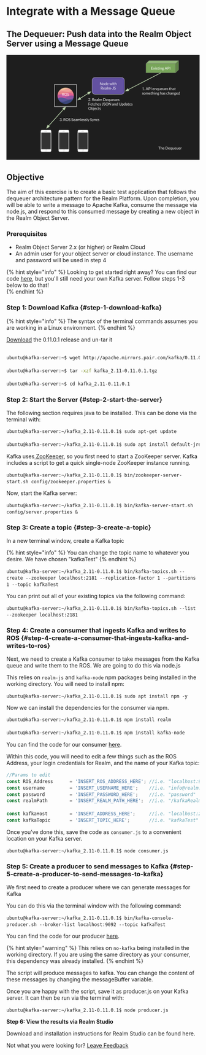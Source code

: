# Integrate with a Message Queue

##  The Dequeuer: Push data into the Realm Object Server using a Message Queue 

![Example Architecture for Dequeueing Messages from a Message Queue ](../.gitbook/assets/dequeuer.png)

## Objective

The aim of this exercise is to create a basic test application that follows the dequeuer architecture pattern for the Realm Platform. Upon completion, you will be able to write a message to Apache Kafka, consume the message via node.js, and respond to this consumed message by creating a new object in the Realm Object Server.

### Prerequisites 

* Realm Object Server 2.x \(or higher\) or Realm Cloud
* An admin user for your object server or cloud instance. The username and password will be used in step 4

{% hint style="info" %}
Looking to get started right away?  You can find our code [here](https://github.com/realm/realm-server-side-samples/tree/master/12-kafka-integration), but you'll still need your own Kafka server.  Follow steps 1-3 below to do that!  
{% endhint %}

### **Step 1: Download Kafka** {#step-1-download-kafka}

{% hint style="info" %}
The syntax of the terminal commands assumes you are working in a Linux environment.
{% endhint %}

[Download](https://www.apache.org/dyn/closer.cgi?path=/kafka/0.11.0.1/kafka_2.11-0.11.0.1.tgz) the 0.11.0.1 release and un-tar it

```bash

ubuntu@kafka-server:~$ wget http://apache.mirrors.pair.com/kafka/0.11.0.1/kafka_2.11-0.11.0.1.tgz

ubuntu@kafka-server:~$ tar -xzf kafka_2.11-0.11.0.1.tgz

ubuntu@kafka-server:~$ cd kafka_2.11-0.11.0.1
```

### **Step 2: Start the Server** {#step-2-start-the-server}

The following section requires java to be installed. This can be done via the terminal with:

```bash
ubuntu@kafka-server:~/kafka_2.11-0.11.0.1$ sudo apt-get update

ubuntu@kafka-server:~/kafka_2.11-0.11.0.1$ sudo apt install default-jre -y
```

Kafka uses[ ZooKeeper](https://zookeeper.apache.org/), so you first need to start a ZooKeeper server. Kafka includes a script to get a quick single-node ZooKeeper instance running.

`ubuntu@kafka-server:~/kafka_2.11-0.11.0.1$ bin/zookeeper-server-start.sh config/zookeeper.properties &`

Now, start the Kafka server:

`ubuntu@kafka-server:~/kafka_2.11-0.11.0.1$ bin/kafka-server-start.sh config/server.properties &`

### **Step 3: Create a topic** {#step-3-create-a-topic}

In a new terminal window, create a Kafka topic

{% hint style="info" %}
You can change the topic name to whatever you desire. We have chosen "kafkaTest"
{% endhint %}

`ubuntu@kafka-server:~/kafka_2.11-0.11.0.1$ bin/kafka-topics.sh --create --zookeeper localhost:2181 --replication-factor 1 --partitions 1 --topic kafkaTest`

You can print out all of your existing topics via the following command:

`ubuntu@kafka-server:~/kafka_2.11-0.11.0.1$ bin/kafka-topics.sh --list --zookeeper localhost:2181`

### **Step 4: Create a consumer that ingests Kafka and writes to ROS** {#step-4-create-a-consumer-that-ingests-kafka-and-writes-to-ros}

Next, we need to create a Kafka consumer to take messages from the Kafka queue and write them to the ROS. We are going to do this via node.js

This relies on `realm-js` and `kafka-node` npm packages being installed in the working directory. You will need to install npm:

`ubuntu@kafka-server:~/kafka_2.11-0.11.0.1$ sudo apt install npm -y`

Now we can install the dependencies for the consumer via npm. 

```bash
ubuntu@kafka-server:~/kafka_2.11-0.11.0.1$ npm install realm

ubuntu@kafka-server:~/kafka_2.11-0.11.0.1$ npm install kafka-node
```

You can find the code for our consumer [here](https://github.com/realm/realm-server-side-samples/tree/master/12-kafka-integration).

Within this code, you will need to edit a few things such as the ROS Address, your login credentials for Realm, and the name of your Kafka topic:

```javascript
//Params to edit
const ROS_Address      = 'INSERT_ROS_ADDRESS_HERE'; //i.e. "localhost:9080"
const username         = 'INSERT_USERNAME_HERE';    //i.e. "info@realm.io"
const password         = 'INSERT_PASSWORD_HERE';    //i.e. "password"
const realmPath        = 'INSERT_REALM_PATH_HERE';  //i.e. "/kafkaRealm"

const kafkaHost        = 'INSERT_ADDRESS_HERE';     //i.e. "localhost:2181"
const kafkaTopic       = 'INSERT_TOPIC_HERE';       //i.e. "kafkaTest"
```

Once you’ve done this, save the code as `consumer.js` to a convenient location on your Kafka server.

`ubuntu@kafka-server:~/kafka_2.11-0.11.0.1$ node consumer.js`

### **Step 5: Create a producer to send messages to Kafka** {#step-5-create-a-producer-to-send-messages-to-kafka}

We first need to create a producer where we can generate messages for Kafka

You can do this via the terminal window with the following command:

`ubuntu@kafka-server:~/kafka_2.11-0.11.0.1$ bin/kafka-console-producer.sh --broker-list localhost:9092 --topic kafkaTest`

You can find the code for our producer [here](https://github.com/realm/realm-server-side-samples/blob/master/12-kafka-integration/producer.js).

{% hint style="warning" %}
This relies on `no-kafka` being installed in the working directory. If you are using the same directory as your consumer, this dependency was already installed.
{% endhint %}

The script will produce messages to kafka. You can change the content of these messages by changing the messageBuffer variable.

Once you are happy with the script, save it as producer.js on your Kafka server. It can then be run via the terminal with:

`ubuntu@kafka-server:~/kafka_2.11-0.11.0.1$ node producer.js`

**Step 6: View the results via Realm Studio**

Download and installation instructions for Realm Studio can be found here.



Not what you were looking for? [Leave Feedback](https://realm3.typeform.com/to/A4guM3) 


